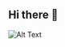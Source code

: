 ## Hi there 👋

![Alt Text](https://media3.giphy.com/media/v1.Y2lkPTc5MGI3NjExeTRibDJ1MjVwaGZ5NWEybHRya3RwajluN2k3eXJzZnd6NnQzMWxxeiZlcD12MV9pbnRlcm5hbF9naWZfYnlfaWQmY3Q9Zw/wv1RNuvWMjQ10bzExO/giphy.webp)
<!--
**JCorts1/JCorts1** is a ✨ _special_ ✨ repository because its `README.md` (this file) appears on your GitHub profile.

Here are some ideas to get you started:

- 🔭 I’m currently working on ...
- 🌱 I’m currently learning ...
- 👯 I’m looking to collaborate on ...
- 🤔 I’m looking for help with ...
- 💬 Ask me about ...
- 📫 How to reach me: ...
- 😄 Pronouns: ...
- ⚡ Fun fact: ...
-->
